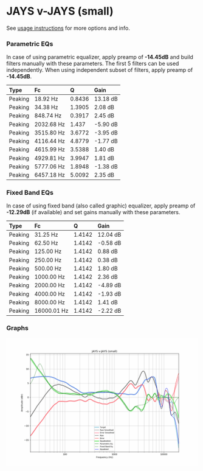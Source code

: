 # JAYS v-JAYS (small)
See [usage instructions](https://github.com/jaakkopasanen/AutoEq#usage) for more options and info.

### Parametric EQs
In case of using parametric equalizer, apply preamp of **-14.45dB** and build filters manually
with these parameters. The first 5 filters can be used independently.
When using independent subset of filters, apply preamp of **-14.45dB**.

| Type    | Fc         |      Q | Gain     |
|:--------|:-----------|:-------|:---------|
| Peaking | 18.92 Hz   | 0.8436 | 13.18 dB |
| Peaking | 34.38 Hz   | 1.3905 | 2.08 dB  |
| Peaking | 848.74 Hz  | 0.3917 | 2.45 dB  |
| Peaking | 2032.68 Hz | 1.437  | -5.90 dB |
| Peaking | 3515.80 Hz | 3.6772 | -3.95 dB |
| Peaking | 4116.44 Hz | 4.8779 | -1.77 dB |
| Peaking | 4615.99 Hz | 3.5388 | 1.40 dB  |
| Peaking | 4929.81 Hz | 3.9947 | 1.81 dB  |
| Peaking | 5777.06 Hz | 1.8948 | -1.38 dB |
| Peaking | 6457.18 Hz | 5.0092 | 2.35 dB  |

### Fixed Band EQs
In case of using fixed band (also called graphic) equalizer, apply preamp of **-12.29dB**
(if available) and set gains manually with these parameters.

| Type    | Fc          |      Q | Gain     |
|:--------|:------------|:-------|:---------|
| Peaking | 31.25 Hz    | 1.4142 | 12.04 dB |
| Peaking | 62.50 Hz    | 1.4142 | -0.58 dB |
| Peaking | 125.00 Hz   | 1.4142 | 0.88 dB  |
| Peaking | 250.00 Hz   | 1.4142 | 0.38 dB  |
| Peaking | 500.00 Hz   | 1.4142 | 1.80 dB  |
| Peaking | 1000.00 Hz  | 1.4142 | 2.36 dB  |
| Peaking | 2000.00 Hz  | 1.4142 | -4.89 dB |
| Peaking | 4000.00 Hz  | 1.4142 | -1.93 dB |
| Peaking | 8000.00 Hz  | 1.4142 | 1.41 dB  |
| Peaking | 16000.01 Hz | 1.4142 | -2.22 dB |

### Graphs
![](./JAYS%20v-JAYS%20(small).png)